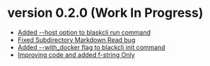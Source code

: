 # version 0.2.0 (Work In Progress)

* [Added --host option to blaskcli run command](https://github.com/zerasul/blask/issues/127)
* [Fixed Subdirectory Markdown Read bug](https://github.com/zerasul/blask/issues/124)
* [Added --with_docker flag to blackcli init command](https://github.com/zerasul/blask/issues/128)
* [Improving code and added f-string Only](https://github.com/zerasul/blask/issues/129)